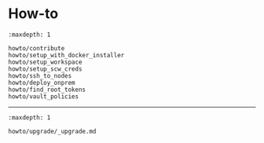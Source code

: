 # How-to

```{toctree}
:maxdepth: 1

howto/contribute
howto/setup_with_docker_installer
howto/setup_workspace
howto/setup_scw_creds
howto/ssh_to_nodes
howto/deploy_onprem
howto/find_root_tokens
howto/vault_policies
```

------

```{toctree}
:maxdepth: 1

howto/upgrade/_upgrade.md
```

